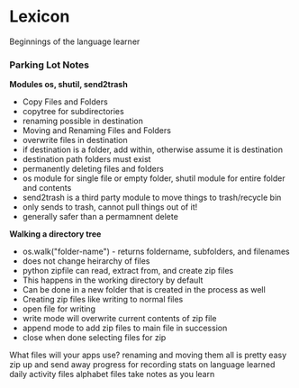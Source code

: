 # Lexicon
Beginnings of the language learner


### Parking Lot Notes

**Modules os, shutil, send2trash**
* Copy Files and Folders
 * copytree for subdirectories
 * renaming possible in destination
* Moving and Renaming Files and Folders
 * overwrite files in destination
 * if destination is a folder, add within, otherwise assume it is destination
 * destination path folders must exist
* permanently deleting files and folders
 * os module for single file or empty folder, shutil module for entire folder and contents
 * send2trash is a third party module to move things to trash/recycle bin
  * only sends to trash, cannot pull things out of it!
  * generally safer than a permamnent delete

**Walking a directory tree**
* os.walk("folder-name") - returns foldername, subfolders, and filenames
* does not change heirarchy of files
* python zipfile can read, extract from, and create zip files
 * This happens in the working directory by default
 * Can be done in a new folder that is created in the process as well
 * Creating zip files like writing to normal files
  * open file for writing
  * write mode will overwrite current contents of zip file
  * append mode to add zip files to main file in succession
  * close when done selecting files for zip

What files will your apps use?
	renaming and moving them all is pretty easy
	zip up and send away progress for recording
	stats on language learned
	daily activity files
	alphabet files
	take notes as you learn

